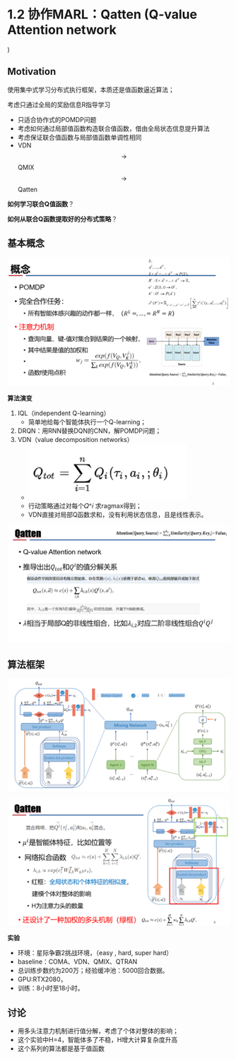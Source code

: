 # 1.2 协作MARL：Qatten (Q-value Attention network
)

## Motivation

使用集中式学习分布式执行框架，本质还是值函数逼近算法；

考虑只通过全局的奖励信息R指导学习
- 只适合协作式的POMDP问题
- 考虑如何通过局部值函数构造联合值函数，借由全局状态信息提升算法
- 考虑保证联合值函数与局部值函数单调性相同
- VDN $$\rightarrow$$ QMIX $$\rightarrow$$ Qatten

**如何学习联合Q值函数**？

**如何从联合Q函数提取好的分布式策略**？

## 基本概念

![](img/2020-08-04-21-50-08.png)

**算法演变**

1. IQL（independent Q-learning）
     - 简单地给每个智能体执行一个Q-learning；
2. DRQN：用RNN替换DQN的CNN，解POMDP问题；
3. VDN（value decomposition networks）
     - ![](img/2020-08-04-21-51-46.png)
     - 行动策略通过对每个𝑄^𝑖 求ragmax得到；
     - VDN直接对局部Q函数求和，没有利用状态信息，且是线性表示。

![](img/2020-08-04-21-54-15.png)

## 算法框架

![](img/2020-08-04-21-54-56.png)

![](img/2020-08-04-21-55-20.png)

**实验**

- 环境：星际争霸2挑战环境，（easy , hard, super hard）
- baseline：COMA、VDN、QMIX、QTRAN
- 总训练步数约为200万；经验缓冲池：5000回合数据。
- GPU:RTX2080，
- 训练：8小时至18小时。

## 讨论

- 用多头注意力机制进行值分解，考虑了个体对整体的影响；
- 这个实验中H=4，智能体多了不稳，H增大计算复杂度升高
- 这个系列的算法都是基于值函数


